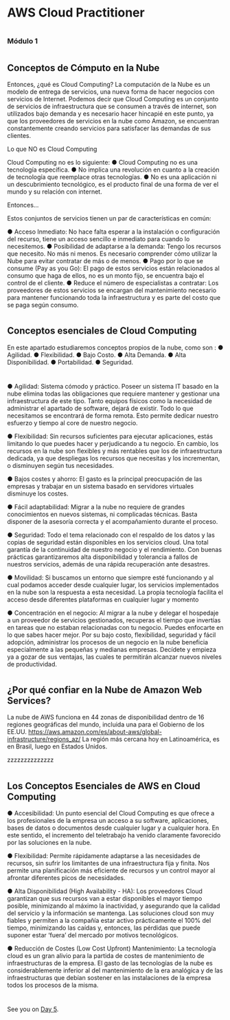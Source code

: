 # AWS Cloud Practitioner
#
### Módulo 1

#

## Conceptos de Cómputo en la Nube

Entonces, ¿qué es Cloud Computing?
La computación de la Nube es un modelo de entrega de
servicios, una nueva forma de hacer negocios con
servicios de Internet.
Podemos decir que Cloud Computing es un conjunto de
servicios de infraestructura que se consumen a través
de internet, son utilizados bajo demanda y es necesario
hacer hincapié en este punto, ya que los proveedores de
servicios en la nube como Amazon, se encuentran
constantemente creando servicios para satisfacer las
demandas de sus clientes.



Lo que NO es Cloud Computing

Cloud Computing no es lo siguiente:
● Cloud Computing no es una tecnología específica.
● No implica una revolución en cuanto a la creación de
tecnología que reemplace otras tecnologías.
● No es una aplicación ni un descubrimiento tecnológico,
es el producto final de una forma de ver el mundo y su
relación con internet.

Entonces…

Estos conjuntos de servicios tienen un par de características en común:



● Acceso Inmediato: No hace falta
esperar a la instalación o configuración
del recurso, tiene un acceso sencillo e
inmediato para cuando lo necesitemos.
● Posibilidad de adaptarse a la
demanda: Tengo los recursos que
necesito. No más ni menos. Es necesario
comprender cómo utilizar la Nube para
evitar contratar de más o de menos.
● Pago por lo que se consume (Pay as
you Go): El pago de estos servicios están
relacionados al consumo que haga de
ellos, no es un monto fijo, se encuentra
bajo el control de el cliente.
● Reduce el número de especialistas a
contratar: Los proveedores de estos
servicios se encargan del mantenimiento
necesario para mantener funcionando
toda la infraestructura y es parte del
costo que se paga según consumo. 

#
## Conceptos esenciales de Cloud Computing 


En este apartado estudiaremos conceptos
propios de la nube, como son :
● Agilidad.
● Flexibilidad.
● Bajo Costo.
● Alta Demanda.
● Alta Disponibilidad.
● Portabilidad.
● Seguridad.

#

● Agilidad: Sistema cómodo y práctico.
Poseer un sistema IT basado en la nube
elimina todas las obligaciones que
requiere mantener y gestionar una
infraestructura de este tipo.
Tanto equipos físicos como la necesidad de
administrar el apartado de software, dejará
de existir. Todo lo que necesitamos se
encontrará de forma remota. Esto permite
dedicar nuestro esfuerzo y tiempo al core
de nuestro negocio.

● Flexibilidad: Sin recursos suficientes para
ejecutar aplicaciones, estás limitando lo que
puedes hacer y perjudicando a tu negocio.
En cambio, los recursos en la nube son
flexibles y más rentables que los de
infraestructura dedicada, ya que despliegas
los recursos que necesitas y los
incrementan, o disminuyen según tus
necesidades.

● Bajos costes y ahorro: El gasto es la
principal preocupación de las empresas
y trabajar en un sistema basado en
servidores virtuales disminuye los
costes. 

● Fácil adaptabilidad: Migrar a la nube no
requiere de grandes conocimientos en
nuevos sistemas, ni complicadas técnicas.
Basta disponer de la asesoría correcta y el
acompañamiento durante el proceso.

● Seguridad: Todo el tema relacionado
con el respaldo de los datos y las copias
de seguridad están disponibles en los
servicios cloud. Una total garantía de la
continuidad de nuestro negocio y el
rendimiento. Con buenas prácticas
garantizaremos alta disponibilidad y
tolerancia a fallos de nuestros servicios,
además de una rápida recuperación ante
desastres.


● Movilidad: Si buscamos un entorno que
siempre esté funcionando y al cual
podamos acceder desde cualquier
lugar, los servicios implementados en
la nube son la respuesta a esta
necesidad. La propia tecnología facilita
el acceso desde diferentes plataformas
en cualquier lugar y momento

● Concentración en el negocio: Al migrar a la
nube y delegar el hospedaje a un proveedor de
servicios gestionados, recuperas el tiempo que
invertías en tareas que no estaban relacionadas
con tu negocio.
Puedes enfocarte en lo que sabes hacer
mejor. Por su bajo costo, flexibilidad,
seguridad y fácil adopción, administrar los
procesos de un negocio en la nube beneficia
especialmente a las pequeñas y medianas
empresas. Decídete y empieza ya a gozar de
sus ventajas, las cuales te permitirán alcanzar
nuevos niveles de productividad.

#
## ¿Por qué confiar en la Nube de Amazon Web Services? 

La nube de AWS funciona en 44 zonas de disponibilidad
dentro de 16 regiones geográficas del mundo, incluida una
para el Gobierno de los EE.UU.
https://aws.amazon.com/es/about-aws/global-infrastructure/regions_az/
La región más cercana hoy en Latinoamérica, es en Brasil,
luego en Estados Unidos.



zzzzzzzzzzzzzz



#
## Los Conceptos Esenciales de AWS en Cloud Computing 


● Accesibilidad: Un punto esencial
del Cloud Computing es que ofrece a los
profesionales de la empresa un acceso a
su software, aplicaciones, bases de datos
o documentos desde cualquier lugar y a
cualquier hora.
En este sentido, el incremento del
teletrabajo ha venido claramente
favorecido por las soluciones en la nube.

● Flexibilidad: Permite rápidamente
adaptarse a las necesidades de
recursos, sin sufrir los limitantes de
una infraestructura fija y finita. Nos
permite una planificación más
eficiente de recursos y un control
mayor al afrontar diferentes picos
de necesidades.

● Alta Disponibilidad (High Availability - HA):
Los proveedores Cloud garantizan que sus
recursos van a estar disponibles el mayor
tiempo posible, minimizando al máximo la
inactividad, y asegurando que la calidad
del servicio y la información se mantenga.
Las soluciones cloud son muy fiables y
permiten a la compañía estar activo
prácticamente el 100% del tiempo,
minimizando las caídas y, entonces, las
pérdidas que puede suponer estar ‘fuera’
del mercado por motivos tecnológicos.


● Reducción de Costes (Low Cost Upfront)
Mantenimiento: La tecnología cloud es
un gran alivio para la partida de costes
de mantenimiento de infraestructuras
de la empresa.
El gasto de las tecnologías de la nube es
considerablemente inferior al del
mantenimiento de la era analógica y de
las infraestructuras que debían sostener
en las instalaciones de la empresa todos
los procesos de la misma.




















































#
#
#
#
#






See you on [Day 5](day05.md).
